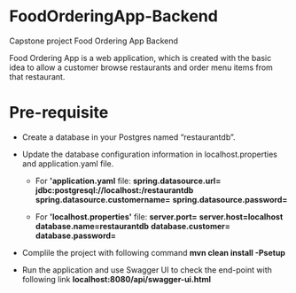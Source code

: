 # FoodOrderingApp-Backend
Capstone project Food Ordering App Backend

Food Ordering App is a web application, which is created with the basic idea to allow a customer browse restaurants and order menu items from that restaurant.

# Pre-requisite
* Create a database in your Postgres named “restaurantdb”.
* Update the database configuration information in localhost.properties and application.yaml file.
  * For **'application.yaml** file:
    **spring.datasource.url= jdbc:postgresql://localhost:<port>/restaurantdb**
    **spring.datasource.customername=<username>**
    **spring.datasource.password=<password>**
  
  * For **'localhost.properties'** file:
    **server.port=<port>**
    **server.host=localhost**
    **database.name=restaurantdb**
    **database.customer=<username>**
    **database.password=<password>**
  
* Complile the project with following command **mvn clean install -Psetup**

* Run the application and use Swagger UI to check the end-point with following link **localhost:8080/api/swagger-ui.html**
